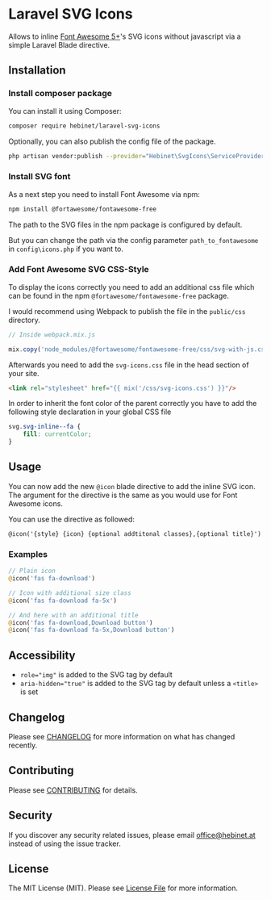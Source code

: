 # Laravel SVG Icons

Allows to inline [Font Awesome 5+](https://fontawesome.com/)'s SVG icons without javascript via a simple Laravel Blade directive.

## Installation

### Install composer package
You can install it using Composer:

```bash
composer require hebinet/laravel-svg-icons
```

Optionally, you can also publish the config file of the package.

```bash
php artisan vendor:publish --provider="Hebinet\SvgIcons\ServiceProvider" --tag=config
```

### Install SVG font
As a next step you need to install Font Awesome via npm:

```bash
npm install @fortawesome/fontawesome-free
```

The path to the SVG files in the npm package is configured by default.

But you can change the path via the config parameter `path_to_fontawesome` in `config\icons.php` if you want to.

### Add Font Awesome SVG CSS-Style
To display the icons correctly you need to add an additional css file which can be found in the npm `@fortawesome/fontawesome-free` package.

I would recommend using Webpack to publish the file in the `public/css` directory.

```js
// Inside webpack.mix.js

mix.copy('node_modules/@fortawesome/fontawesome-free/css/svg-with-js.css', 'public/css/svg-icons.css');

```

Afterwards you need to add the  `svg-icons.css` file in the head section of your site.
```html
<link rel="stylesheet" href="{{ mix('/css/svg-icons.css') }}"/>
```

In order to inherit the font color of the parent correctly you have to add the following style declaration in your global CSS file
```css
svg.svg-inline--fa {
    fill: currentColor;
}
```

## Usage

You can now add the new `@icon` blade directive to add the inline SVG icon.
The argument for the directive is the same as you would use for Font Awesome icons.

You can use the directive as followed:
```
@icon('{style} {icon} {optional addtitonal classes},{optional title}')
```

### Examples

```php
// Plain icon
@icon('fas fa-download')

// Icon with additional size class
@icon('fas fa-download fa-5x')

// And here with an additional title
@icon('fas fa-download,Download button')
@icon('fas fa-download fa-5x,Download button')
```

## Accessibility

* `role="img"` is added to the SVG tag by default
* `aria-hidden="true"` is added to the SVG tag by default unless a `<title>` is set

## Changelog

Please see [CHANGELOG](CHANGELOG.md) for more information on what has changed recently.

## Contributing

Please see [CONTRIBUTING](CONTRIBUTING.md) for details.

## Security

If you discover any security related issues, please email office@hebinet.at instead of using the issue tracker.

## License

The MIT License (MIT). Please see [License File](LICENSE.md) for more information.
